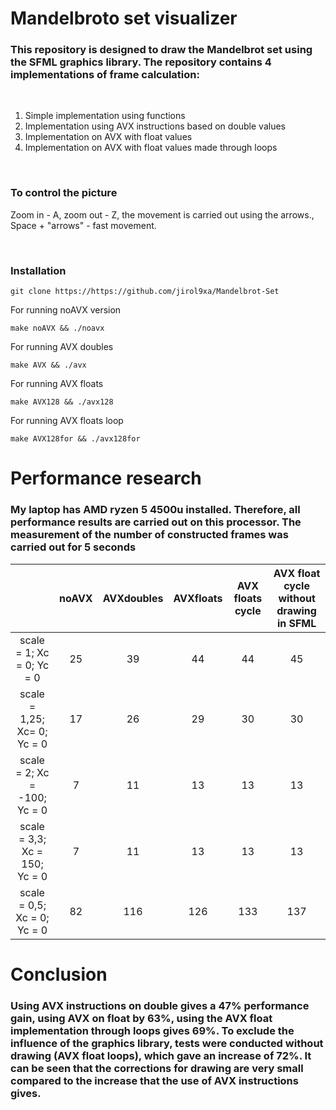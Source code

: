 # Mandelbroto set visualizer

### This repository is designed to draw the Mandelbrot set using the SFML graphics library. The repository contains 4 implementations of frame calculation:
<br/>

1. Simple implementation using functions
2. Implementation using AVX instructions based on double values
3. Implementation on AVX with float values
4. Implementation on AVX with float values made through loops

<br/>

### To control the picture
Zoom in - A, zoom out - Z, the movement is carried out using the arrows., Space + "arrows" - fast movement.

<br/>

### Installation
    git clone https://https://github.com/jirol9xa/Mandelbrot-Set

For running noAVX version  

    make noAVX && ./noavx

For running AVX doubles

    make AVX && ./avx

For running AVX floats

    make AVX128 && ./avx128

For running AVX floats loop

    make AVX128for && ./avx128for

# Performance research

### My laptop has AMD ryzen 5 4500u installed. Therefore, all performance results are carried out on this processor. The measurement of the number of constructed frames was carried out for 5 seconds
|    |noAVX|AVXdoubles|AVXfloats|AVX floats cycle| AVX float cycle without drawing in SFML|
|:--:|:---:|:--------:|:-------:|:--------------:| :--:|
|scale = 1; Xc = 0; Yc = 0    | 25| 39  | 44  | 44 | 45  |
|scale = 1,25; Xc= 0; Yc = 0  | 17| 26  | 29  | 30 | 30  |
|scale = 2; Xc = -100; Yc = 0 | 7 | 11  | 13  | 13 | 13  |
|scale = 3,3; Xc = 150; Yc = 0| 7 | 11  | 13  | 13 | 13  |
|scale = 0,5; Xc = 0; Yc = 0  | 82| 116 | 126 | 133| 137 |


# Conclusion

### Using AVX instructions on double gives a 47% performance gain, using AVX on float by 63%, using the AVX float implementation through loops gives 69%. To exclude the influence of the graphics library, tests were conducted without drawing (AVX float loops), which gave an increase of 72%. It can be seen that the corrections for drawing are very small compared to the increase that the use of AVX instructions gives.